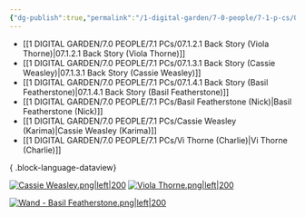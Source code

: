 ```yaml
---
{"dg-publish":true,"permalink":"/1-digital-garden/7-0-people/7-1-p-cs/07-1-1-player-characters-overview/","title":"Player Characters Overview","tags":["MOC"]}
---
```


- [[1 DIGITAL GARDEN/7.0 PEOPLE/7.1 PCs/07.1.2.1 Back Story (Viola Thorne)\|07.1.2.1 Back Story (Viola Thorne)]]
- [[1 DIGITAL GARDEN/7.0 PEOPLE/7.1 PCs/07.1.3.1 Back Story (Cassie Weasley)\|07.1.3.1 Back Story (Cassie Weasley)]]
- [[1 DIGITAL GARDEN/7.0 PEOPLE/7.1 PCs/07.1.4.1 Back Story (Basil Featherstone)\|07.1.4.1 Back Story (Basil Featherstone)]]
- [[1 DIGITAL GARDEN/7.0 PEOPLE/7.1 PCs/Basil Featherstone (Nick)\|Basil Featherstone (Nick)]]
- [[1 DIGITAL GARDEN/7.0 PEOPLE/7.1 PCs/Cassie Weasley (Karima)\|Cassie Weasley (Karima)]]
- [[1 DIGITAL GARDEN/7.0 PEOPLE/7.1 PCs/Vi Thorne (Charlie)\|Vi Thorne (Charlie)]]

{ .block-language-dataview}

[![Cassie Weasley.png|left|200](/img/user/1%20DIGITAL%20GARDEN/Images%20&%20Banners/Cassie%20Weasley.png)](https://site-of-many-things.vercel.app/1-digital-garden/7-0-people/7-1-p-cs/cassie-weasley-karima/)
[![Viola Thorne.png|left|200](/img/user/1%20DIGITAL%20GARDEN/Images%20&%20Banners/Viola%20Thorne.png)](https://site-of-many-things.vercel.app/1-digital-garden/7-0-people/7-1-p-cs/vi-thorne-charlie/)

[![Wand - Basil Featherstone.png|left|200](/img/user/1%20DIGITAL%20GARDEN/Images%20&%20Banners/Wand%20-%20Basil%20Featherstone.png)](https://site-of-many-things.vercel.app/1-digital-garden/7-0-people/7-1-p-cs/basil-featherstone-nick/)
